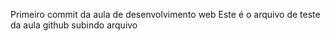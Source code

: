 Primeiro commit da aula de desenvolvimento web
Este é o arquivo de teste da aula github 
subindo arquivo 